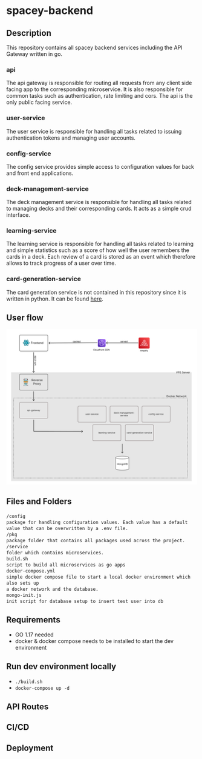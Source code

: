 # spacey-backend

## Description
This repository contains all spacey backend services including the API Gateway written
in go.

### api
The api gateway is responsible for routing all requests from any client side facing app
to the corresponding microservice. It is also responsible for common tasks such as authentication, rate limiting and cors. The api is the only public facing service.

### user-service
The user service is responsible for handling all tasks related to issuing authentication tokens and managing user accounts.

### config-service
The config service provides simple access to configuration values for back and front end applications.

### deck-management-service
The deck management service is responsible for handling all tasks related to managing decks and their corresponding cards. It acts as a simple crud interface.

### learning-service
The learning service is responsible for handling all tasks related to learning and simple statistics such as a score of how well the user remembers the cards in a deck.
Each review of a card is stored as an event which therefore allows to track progress of a user over time.

### card-generation-service
The card generation service is not contained in this repository since it is written in python. It can be found [here](https://github.com/MoShrank/card-generation-service).


## User flow

![alt text](./.github/images/user-flow.png)

## Files and Folders

    /config
    package for handling configuration values. Each value has a default value that can be overwritten by a .env file.
    /pkg
    package folder that contains all packages used across the project.
    /service
    folder which contains microservices.
    build.sh
    script to build all microservices as go apps
    docker-compose.yml
    simple docker compose file to start a local docker environment which also sets up
    a docker network and the database.
    mongo-init.js
    init script for database setup to insert test user into db

## Requirements
- GO 1.17 needed
- docker & docker compose needs to be installed to start the dev environment

## Run dev environment locally

- `./build.sh`
- `docker-compose up -d`

## API Routes

## CI/CD

## Deployment